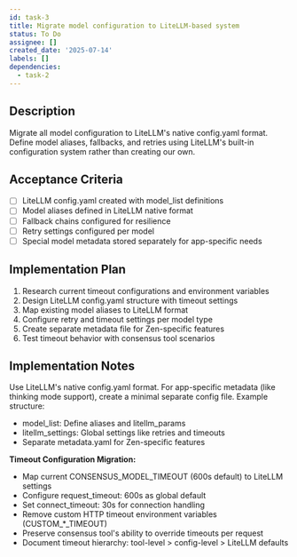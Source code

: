 ```yaml
---
id: task-3
title: Migrate model configuration to LiteLLM-based system
status: To Do
assignee: []
created_date: '2025-07-14'
labels: []
dependencies:
  - task-2
---
```


## Description

Migrate all model configuration to LiteLLM's native config.yaml format. Define model aliases, fallbacks, and retries using LiteLLM's built-in configuration system rather than creating our own.

## Acceptance Criteria

- [ ] LiteLLM config.yaml created with model_list definitions
- [ ] Model aliases defined in LiteLLM native format
- [ ] Fallback chains configured for resilience
- [ ] Retry settings configured per model
- [ ] Special model metadata stored separately for app-specific needs

## Implementation Plan

1. Research current timeout configurations and environment variables
2. Design LiteLLM config.yaml structure with timeout settings
3. Map existing model aliases to LiteLLM format
4. Configure retry and timeout settings per model type
5. Create separate metadata file for Zen-specific features
6. Test timeout behavior with consensus tool scenarios

## Implementation Notes

Use LiteLLM's native config.yaml format. For app-specific metadata (like thinking mode support), create a minimal separate config file. Example structure:
- model_list: Define aliases and litellm_params
- litellm_settings: Global settings like retries and timeouts
- Separate metadata.yaml for Zen-specific features

**Timeout Configuration Migration:**
- Map current CONSENSUS_MODEL_TIMEOUT (600s default) to LiteLLM settings
- Configure request_timeout: 600s as global default
- Set connect_timeout: 30s for connection handling
- Remove custom HTTP timeout environment variables (CUSTOM_*_TIMEOUT)
- Preserve consensus tool's ability to override timeouts per request
- Document timeout hierarchy: tool-level > config-level > LiteLLM defaults
